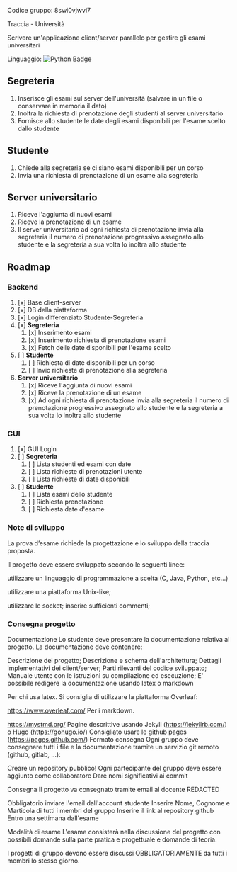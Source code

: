 Codice gruppo: 8swi0vjwvl7

Traccia - Università

Scrivere un'applicazione client/server parallelo per gestire gli esami universitari

Linguaggio: ![Python Badge](https://img.shields.io/badge/Python-3776AB?logo=python&logoColor=fff&style=for-the-badge)

## Segreteria
1. Inserisce gli esami sul server dell'università (salvare in un file o conservare in memoria il dato)
2. Inoltra la richiesta di prenotazione degli studenti al server universitario
3. Fornisce allo studente le date degli esami disponibili per l'esame scelto dallo studente

## Studente
1. Chiede alla segreteria se ci siano esami disponibili per un corso
2. Invia una richiesta di prenotazione di un esame alla segreteria 

## Server universitario
1. Riceve l'aggiunta di nuovi esami
2. Riceve la prenotazione di un esame
3. Il server universitario ad ogni richiesta di prenotazione invia alla segreteria il numero di prenotazione progressivo assegnato allo studente e la segreteria a sua volta lo inoltra allo studente

## Roadmap
### Backend
1. [x] Base client-server
2. [x] DB della piattaforma 
3. [x] Login differenziato Studente-Segreteria
4. [x] **Segreteria**
   1. [x] Inserimento esami
   2. [x] Inserimento richiesta di prenotazione esami
   3. [x] Fetch delle date disponibili per l'esame scelto
5. [ ] **Studente**
   1. [ ] Richiesta di date disponibili per un corso
   2. [ ] Invio richieste di prenotazione alla segreteria
6. **Server universitario**
   1. [x] Riceve l'aggiunta di nuovi esami
   2. [x] Riceve la prenotazione di un esame
   3. [x] Ad ogni richiesta di prenotazione invia alla segreteria il numero di prenotazione progressivo assegnato allo studente e la segreteria a sua volta lo inoltra allo studente

### GUI
1. [x] GUI Login
2. [ ] **Segreteria**
   1. [ ] Lista studenti ed esami con date
   2. [ ] Lista richieste di prenotazioni utente
   3. [ ] Lista richieste di date disponibili
3. [ ] **Studente**
   1. [ ] Lista esami dello studente
   2. [ ] Richiesta prenotazione
   3. [ ] Richiesta date d'esame

### Note di sviluppo
La prova d’esame richiede la progettazione e lo sviluppo della traccia proposta. 

Il progetto deve essere sviluppato secondo le seguenti linee:

utilizzare un linguaggio di programmazione a scelta (C, Java, Python, etc...)

utilizzare una piattaforma Unix-like;

utilizzare le socket;
inserire sufficienti commenti;

### Consegna progetto
Documentazione
Lo studente deve presentare la documentazione relativa al progetto. La documentazione deve contenere:

Descrizione del progetto;
Descrizione e schema dell'architettura;
Dettagli implementativi dei client/server;
Parti rilevanti del codice sviluppato;
Manuale utente con le istruzioni su compilazione ed esecuzione;
E' possibile redigere la documentazione usando latex o markdown

Per chi usa latex. Si consiglia di utilizzare la piattaforma Overleaf:

https://www.overleaf.com/
Per i markdown. 

https://mystmd.org/
Pagine descrittive usando Jekyll (https://jekyllrb.com/) o Hugo (https://gohugo.io/)
Consigliato usare le github pages (https://pages.github.com/)
Formato consegna
Ogni gruppo deve consegnare tutti i file e la documentazione tramite un servizio git remoto (github, gitlab, ...):

Creare un repository pubblico!
Ogni partecipante del gruppo deve essere aggiunto come collaboratore
Dare nomi significativi ai commit 
 

Consegna 
Il progetto va consegnato tramite email al docente REDACTED

Obbligatorio inviare l'email dall'account studente
Inserire Nome, Cognome e Marticola di tutti i membri del gruppo
Inserire il link al repository github
Entro una settimana dall'esame
 

Modalità di esame
L'esame consisterà nella discussione del progetto con possibili domande sulla parte pratica e progettuale e domande di teoria.

I progetti di gruppo devono essere discussi OBBLIGATORIAMENTE da tutti i membri lo stesso giorno.

